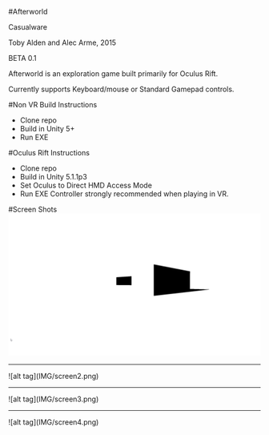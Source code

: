 #Afterworld

Casualware

Toby Alden and Alec Arme, 2015

BETA 0.1

Afterworld is an exploration game built primarily for Oculus Rift.

Currently supports Keyboard/mouse or Standard Gamepad controls.


#Non VR Build Instructions
- Clone repo
- Build in Unity 5+
- Run EXE

#Oculus Rift Instructions
- Clone repo
- Build in Unity 5.1.1p3
- Set Oculus to Direct HMD Access Mode
- Run EXE
Controller strongly recommended when playing in VR.


#Screen Shots
![alt tag](IMG/screen1.png)
<hr>
![alt tag](IMG/screen2.png)
<hr>
![alt tag](IMG/screen3.png)
<hr>
![alt tag](IMG/screen4.png)
